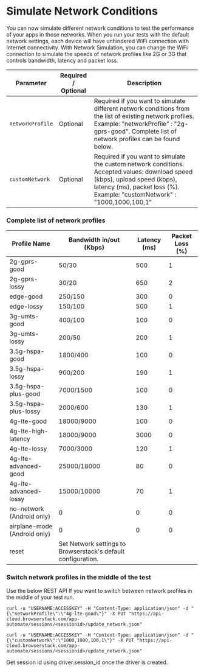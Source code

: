 # Simulate Network Conditions

You can now simulate different network conditions to test the performance of your apps in those networks. When you run your tests with the default network settings, each device will have unhindered WiFi connection with Internet connectivity. With Network Simulation, you can change the WiFi connection to simulate the speeds of network profiles like 2G or 3G that controls bandwidth, latency and packet loss.


| Parameter | Required / Optional | Description |
| ---------- | ----------- | --------------- |
|`networkProfile`|Optional|Required if you want to simulate different network conditions from the list of existing network profiles. Example: \"networkProfile\" : \"2g-gprs-good\". Complete list of network profiles can be found below.|
|`customNetwork`|Optional|Required if you want to simulate the custom network conditions. Accepted values: download speed (kbps), upload speed (kbps), latency (ms), packet loss (%). Example: \"customNetwork\" : \"1000,1000,100,1\"|

### Complete list of network profiles
| Profile Name	| Bandwidth in/out (Kbps)	| Latency (ms)	| Packet Loss (%) |
| ---------- | ----------- | --------------- | --------------- |
| 2g-gprs-good	| 50/30	| 500	| 1 |
| 2g-gprs-lossy	| 30/20	| 650	| 2 |
| edge-good	| 250/150	| 300	| 0 |
| edge-lossy	| 150/100	| 500	| 1 |
| 3g-umts-good	| 400/100	| 100	| 0 |
| 3g-umts-lossy	| 200/50	| 200	| 1 |
| 3.5g-hspa-good	| 1800/400	| 100	| 0 |
| 3.5g-hspa-lossy	| 900/200	| 190	| 1 |
| 3.5g-hspa-plus-good	| 7000/1500	| 100	| 0 |
| 3.5g-hspa-plus-lossy	| 2000/600	| 130	| 1 |
| 4g-lte-good	| 18000/9000	| 100	| 0 |
| 4g-lte-high-latency	| 18000/9000	| 3000	| 0 |
| 4g-lte-lossy	| 7000/3000	| 120	| 1 |
| 4g-lte-advanced-good	| 25000/18000	| 80	| 0 |
| 4g-lte-advanced-lossy	| 15000/10000	| 70	| 1 |
| no-network (Android only)	| 0	| 0	| 0 |
| airplane-mode (Android only)	| 0	| 0 | 0 |
| reset	| Set Network settings to Browserstack's default configuration. |  | | |

### Switch network profiles in the middle of the test

Use the below REST API If you want to switch between network profiles in the middle of your test run.

```
curl -u "USERNAME:ACCESSKEY" -H "Content-Type: application/json" -d "{\"networkProfile\":\"4g-lte-good\"}" -X PUT "https://api-cloud.browserstack.com/app-automate/sessions/<sessionid>/update_network.json"

```
```
curl -u "USERNAME:ACCESSKEY" -H "Content-Type: application/json" -d "{\"customNetwork\":\"1000,1000,100,1\"}" -X PUT "https://api-cloud.browserstack.com/app-automate/sessions/<sessionid>/update_network.json"

```
Get session id using driver.session_id once the driver is created.
